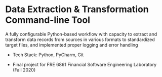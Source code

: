 # Data Extraction & Transformation Command-line Tool

A fully configurable Python-based workflow with capacity to extract and transform data records from sources in various formats to standardized target files, and implemented proper logging and error handling

- Tech Stack: Python, PyCharm, Git

- Final project for FRE 6861 Financial Software Engineering Laboratory (Fall 2020)
